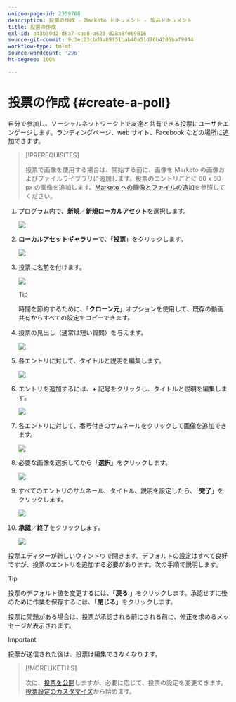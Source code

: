 ```yaml
---
unique-page-id: 2359768
description: 投票の作成 - Marketo ドキュメント - 製品ドキュメント
title: 投票の作成
exl-id: a43b39d2-d6a7-4ba8-a623-d28a8f089816
source-git-commit: 9c3ec23cbd0a89f51cab40a51d76b4205baf9944
workflow-type: tm+mt
source-wordcount: '296'
ht-degree: 100%

---
```


# 投票の作成 {#create-a-poll}

自分で参加し、ソーシャルネットワーク上で友達と共有できる投票にユーザをエンゲージします。ランディングページ、web サイト、Facebook などの場所に追加できます。

>[!PREREQUISITES]
>
>投票で画像を使用する場合は、開始する前に、画像を Marketo の画像およびファイルライブラリに追加します。投票のエントリごとに 60 x 60 px の画像を追加します。[Marketo への画像とファイルの追加](/help/marketo/product-docs/demand-generation/images-and-files/add-images-and-files-to-marketo.md)を参照してください。

1. プログラム内で、**新規**／**新規ローカルアセット**&#x200B;を選択します。

   ![](assets/image2014-9-18-18-3a18-3a41.png)

1. **ローカルアセットギャラリー**&#x200B;で、「**投票**」をクリックします。

   ![](assets/image2014-9-18-18-3a18-3a47.png)

1. 投票に名前を付けます。

   ![](assets/image2014-9-18-18-3a18-3a55.png)

   >[!TIP]
   >
   >時間を節約するために、「**クローン元**」オプションを使用して、既存の動画共有からすべての設定をコピーできます。

1. 投票の見出し（通常は短い質問）を与えます。

   ![](assets/image2014-9-18-18-3a19-3a14.png)

1. 各エントリに対して、タイトルと説明を編集します。

   ![](assets/image2014-9-18-18-3a19-3a23.png)

1. エントリを追加するには、**+** 記号をクリックし、タイトルと説明を編集します。

   ![](assets/image2014-9-18-18-3a19-3a30.png)

1. 各エントリに対して、番号付きのサムネールをクリックして画像を追加できます。

   ![](assets/image2014-9-18-18-3a19-3a37.png)

1. 必要な画像を選択してから「**選択**」をクリックします。

   ![](assets/image2014-9-18-18-3a19-3a44.png)

1. すべてのエントリのサムネール、タイトル、説明を設定したら、「**完了**」をクリックします。

   ![](assets/image2014-9-18-18-3a19-3a50.png)

1. **承認**／**終了**&#x200B;をクリックします。

   ![](assets/image2014-9-18-18-3a19-3a57.png)

投票エディターが新しいウィンドウで開きます。デフォルトの設定はすべて良好ですが、投票のエントリを追加する必要があります。次の手順で説明します。

>[!TIP]
>
>投票のデフォルト値を変更するには、「**戻る**.」をクリックします。承認せずに後のために作業を保存するには、「**閉じる**」をクリックします。

投票に問題がある場合は、投票が承認される前にされる前に、修正を求めるメッセージが表示されます。

>[!IMPORTANT]
>
>投票が送信された後は、投票は編集できなくなります。

>[!MORELIKETHIS]
>
>次に、[投票を公開](/help/marketo/product-docs/demand-generation/social/creating-a-poll/publish-a-poll.md)しますが、必要に応じて、投票の設定を変更できます。[投票設定のカスタマイズ](/help/marketo/product-docs/demand-generation/social/creating-a-poll/customize-poll-settings.md)から始めます。
